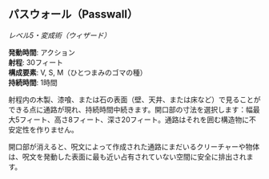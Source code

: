 ## パスウォール（Passwall）
*レベル5・変成術（ウィザード）*

**発動時間**: アクション  
**射程**: 30フィート  
**構成要素**: V, S, M（ひとつまみのゴマの種）  
**持続時間**: 1時間

射程内の木製、漆喰、または石の表面（壁、天井、または床など）で見ることができる点に通路が現れ、持続時間中続きます。開口部の寸法を選択します：幅最大5フィート、高さ8フィート、深さ20フィート。通路はそれを囲む構造物に不安定性を作りません。

開口部が消えると、呪文によって作成された通路にまだいるクリーチャーや物体は、呪文を発動した表面に最も近い占有されていない空間に安全に排出されます。